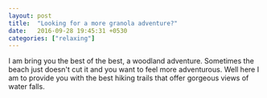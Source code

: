 ```yaml
---
layout: post
title:  "Looking for a more granola adventure?"
date:   2016-09-28 19:45:31 +0530
categories: ["relaxing"]
---
```


I am bring you the best of the best, a woodland adventure. Sometimes the beach just doesn't cut it and you want to feel more adventurous. Well here I am to provide you with the best hiking trails that offer gorgeous views of water falls. 

<a data-pin-do="embedPin" href="https://www.pinterest.com/pin/154881674662296444/"></a>
<script async defer src="//assets.pinterest.com/js/pinit.js"></script>